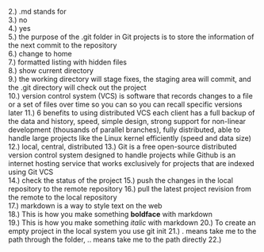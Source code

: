 2.) .md stands for     
3.) no   
4.) yes   
5.) the purpose of the .git folder in Git projects is to store the information of the next commit to the repository  
6.) change to home  
7.) formatted listing with hidden files   
8.) show current directory   
9.) the working directory will stage fixes, the staging area will commit, and the .git directory will check out the project  
10.) version control system (VCS) is software that records changes to a file or a set of files over time so you can so you can recall specific versions later
11.) 6 benefits to using distributed VCS each client has a full backup of the data and history, speed, simple design, strong support for non-linear development (thousands of parallel branches), fully distributed, able to handle large projects like the Linux kernel efficiently (speed and data size)  
12.) local, central, distributed 
13.) Git is a free open-source distributed version control system designed to handle projects while Github is an internet hosting service that works exclusively for projects that are indexed using Git VCS  
14.) check the status of the project 
15.) push the changes in the local repository to the remote repository
16.) pull the latest project revision from the remote to the local repository  
17.) markdown is a way to style text on the web  
18.) This is how you make something **boldface** with markdown  
19.) This is how you make something _italic_ with markdown
20.) To create an empty project in the local system you use git init
21.) . means take me to the path through the folder, .. means take me to the path directly
22.)  
